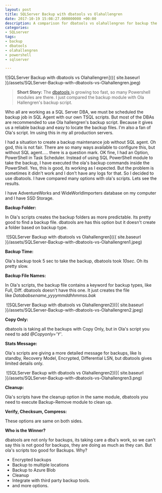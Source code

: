 ```yaml
---
layout: post
title: SQLServer Backup with dbatools vs Olahallengren
date: 2017-10-19 15:08:27.000000000 +00:00
description: A comparison for dbatools vs olahallengren for backup the SQL Server databases. We explained the pros and cons for using both tools.
categories:
- SQLserver
tags:
- backup
- dbatools
- olahallengren
- powershell
- sqlserver

---
```

![SQLServer Backup with dbatools vs Olahallengren]({{ site.baseurl }}/assets/SQLServer-Backup-with-dbatools-vs-Olahallengren.jpeg)


> **Short Story:** The [dbatools ](https://dbatools.io/)is growing too fast, so many Powershell modules are there. I just compared the backup module with Ola Hallengren's backup script.

Who all are working as a SQL Server DBA, we must be scheduled the backup job in SQL Agent with our own TSQL scripts. But most of the DBAs are recommended to use Ola hallengren's backup script. Because it gives us a reliable backup and easy to locate the backup files. I'm also a fan of Ola's script. Im using this in my all production servers.

I had a situation to create a backup maintenance job without SQL agent. Oh god, this is not fair. There are so many ways available to configure this, but without SQL agent..... there is a question mark. OK fine, I had an Option, PowerShell in Task Scheduler. Instead of using SQL PowerShell module to take the backup, I have executed the ola's backup commands inside the PowerShell. Yes, this is good, its working as I expected. But the problem is sometimes it didn't work and I don't have any logs for that. So I decided to use dbatools. I have compared many options with ola's scripts. Lets see the results.

I have AdventureWorks and WideWorldImporters database on my computer and I have SSD Storage.

**Backup Folder:**

In Ola's scripts creates the backup folders as more predictable. Its pretty good to find a backup file. dbatools are has this option but it doesn't create a folder based on backup type.

 ![SQLServer Backup with dbatools vs Olahallengren]({{ site.baseurl }}/assets/SQLServer-Backup-with-dbatools-vs-Olahallengren1.jpeg)

**Backup Time:**

Ola's backup took 5 sec to take the backup, dbatools took *10sec*. Oh its pretty slow.

**Backup File Names:**

In Ola's scripts, the backup file contains a keyword for backup types, like Full, Diff. dbatools doesn't have this one. It just creates the file like *Datababsename_yyyymmddhhmmss.bak*

 ![SQLServer Backup with dbatools vs Olahallengren2]({{ site.baseurl }}/assets/SQLServer-Backup-with-dbatools-vs-Olahallengren2.jpeg)

**Copy Only:**

dbatools is taking all the backups with Copy Only, but in Ola's script you need to add *@Copyonly='Y'*.

**Stats Message:**

Ola's scripts are giving a more detailed message for backups, like Is standby, Recovery Model, Encrypted, Differential LSN, but dbatools gives limited details only.

 ![SQLServer Backup with dbatools vs Olahallengren2]({{ site.baseurl }}/assets/SQLServer-Backup-with-dbatools-vs-Olahallengren3.png)

**Cleanup:**

Ola's scripts have the cleanup option in the same module, dbatools you need to execute Backup-Remove module to clean up.

**Verify, Checksum, Compress:**

These options are same on both sides.

**Who is the Winner?**

dbatools are not only for backups, its taking care a dba's work, so we can't say this is not good for backups, they are doing as much as they can. But ola's scripts too good for Backups. Why?

-   Encrypted backups
-   Backup to multiple locations
-   Backup to Azure Blob
-   Cleanup
-   Integrate with third party backup tools.
-   and more options.
